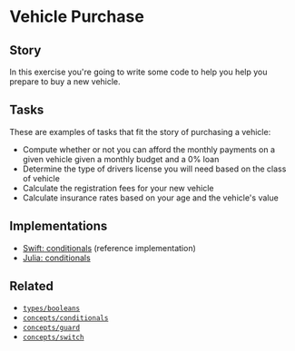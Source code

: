 # Vehicle Purchase

## Story

In this exercise you're going to write some code to help you help you prepare to buy a new vehicle.

## Tasks

These are examples of tasks that fit the story of purchasing a vehicle:

- Compute whether or not you can afford the monthly payments on a given vehicle given a monthly budget and a 0% loan
- Determine the type of drivers license you will need based on the class of vehicle
- Calculate the registration fees for your new vehicle
- Calculate insurance rates based on your age and the vehicle's value

## Implementations

- [Swift: conditionals][implementation-swift] (reference implementation)
- [Julia: conditionals][implementation-julia]

## Related

- [`types/booleans`][types-booleans]
- [`concepts/conditionals`][concepts-conditionals]
- [`concepts/guard`][concepts-guard]
- [`concepts/switch`][concepts-switch]

[types-booleans]: ../types/boolean.md
[concepts-conditionals]: ../concepts/conditionals.md
[concepts-guard]: ../concepts/guard.md
[concepts-switch]: ../concepts/switch.md
[implementation-swift]: ../../languages/swift/exercises/concept/vehicle-purchase/.docs/instructions.md
[implementation-julia]: ../../languages/julia/exercises/concept/vehicle-purchase/.docs/instructions.md
